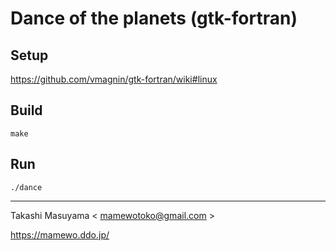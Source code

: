 Dance of the planets (gtk-fortran)
====================================

Setup
-----

<https://github.com/vmagnin/gtk-fortran/wiki#linux>


Build
-----

```
make
```

Run
----

```
./dance
```

------
Takashi Masuyama < mamewotoko@gmail.com >

https://mamewo.ddo.jp/
